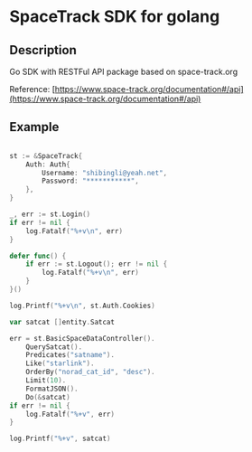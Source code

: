 # SpaceTrack SDK for golang

## Description
Go SDK with RESTFul API package based on space-track.org

Reference: [https://www.space-track.org/documentation#/api](https://www.space-track.org/documentation#/api)

## Example

```go

st := &SpaceTrack{
    Auth: Auth{
        Username: "shibingli@yeah.net",
        Password: "***********",
    },
}

_, err := st.Login()
if err != nil {
    log.Fatalf("%+v\n", err)
}

defer func() {
    if err := st.Logout(); err != nil {
        log.Fatalf("%+v\n", err)
    }
}()

log.Printf("%+v\n", st.Auth.Cookies)

var satcat []entity.Satcat

err = st.BasicSpaceDataController().
    QuerySatcat().
    Predicates("satname").
    Like("starlink").
    OrderBy("norad_cat_id", "desc").
    Limit(10).
    FormatJSON().
    Do(&satcat)
if err != nil {
    log.Fatalf("%+v", err)
}

log.Printf("%+v", satcat)

```